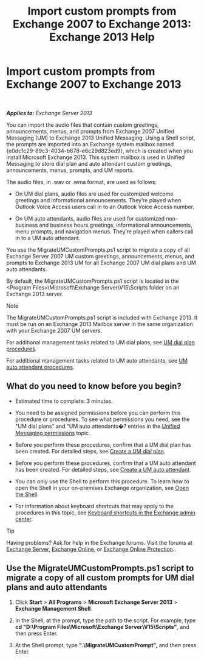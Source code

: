 ﻿---
title: 'Import custom prompts from Exchange 2007 to Exchange 2013: Exchange 2013 Help'
TOCTitle: Import custom prompts from Exchange 2007 to Exchange 2013
ms:assetid: 70c0b0bc-c0de-4e3c-8144-1fe59f86ebf4
ms:mtpsurl: https://technet.microsoft.com/en-us/library/Gg309147(v=EXCHG.150)
ms:contentKeyID: 53382779
ms.date: 12/09/2016
mtps_version: v=EXCHG.150
---

# Import custom prompts from Exchange 2007 to Exchange 2013

 

_**Applies to:** Exchange Server 2013_


You can import the audio files that contain custom greetings, announcements, menus, and prompts from Exchange 2007 Unified Messaging (UM) to Exchange 2013 Unified Messaging. Using a Shell script, the prompts are imported into an Exchange system mailbox named {e0dc1c29-89c3-4034-b678-e6c29d823ed9}, which is created when you install Microsoft Exchange 2013. This system mailbox is used in Unified Messaging to store dial plan and auto attendant custom greetings, announcements, menus, prompts, and UM reports.

The audio files, in .wav or .wma format, are used as follows:

  - On UM dial plans, audio files are used for customized welcome greetings and informational announcements. They’re played when Outlook Voice Access users call in to an Outlook Voice Access number.

  - On UM auto attendants, audio files are used for customized non-business and business hours greetings, informational announcements, menu prompts, and navigation menus. They’re played when callers call in to a UM auto attendant.

You use the MigrateUMCustomPrompts.ps1 script to migrate a copy of all Exchange Server 2007 UM custom greetings, announcements, menus, and prompts to Exchange 2013 UM for all Exchange 2007 UM dial plans and UM auto attendants.

By default, the MigrateUMCustomPrompts.ps1 script is located in the \<Program Files\>\\Microsoft\\Exchange Server\\V15\\Scripts folder on an Exchange 2013 server.


> [!NOTE]
> The MigrateUMCustomPrompts.ps1 script is included with Exchange 2013. It must be run on an Exchange 2013 Mailbox server in the same organization with your Exchange 2007 UM servers.



For additional management tasks related to UM dial plans, see [UM dial plan procedures](um-dial-plan-procedures-exchange-2013-help.md).

For additional management tasks related to UM auto attendants, see [UM auto attendant procedures](um-auto-attendant-procedures-exchange-2013-help.md).

## What do you need to know before you begin?

  - Estimated time to complete: 3 minutes.

  - You need to be assigned permissions before you can perform this procedure or procedures. To see what permissions you need, see the "UM dial plans" and “UM auto attendants�? entries in the [Unified Messaging permissions](unified-messaging-permissions-exchange-2013-help.md) topic.

  - Before you perform these procedures, confirm that a UM dial plan has been created. For detailed steps, see [Create a UM dial plan](https://docs.microsoft.com/en-us/exchange/voice-mail-unified-messaging/connect-voice-mail-system/create-um-dial-plan).

  - Before you perform these procedures, confirm that a UM auto attendant has been created. For detailed steps, see [Create a UM auto attendant](https://docs.microsoft.com/en-us/exchange/voice-mail-unified-messaging/automatically-answer-and-route-calls/create-a-um-auto-attendant).

  - You can only use the Shell to perform this procedure. To learn how to open the Shell in your on-premises Exchange organization, see [Open the Shell](https://technet.microsoft.com/en-us/library/dd638134\(v=exchg.150\)).

  - For information about keyboard shortcuts that may apply to the procedures in this topic, see [Keyboard shortcuts in the Exchange admin center](keyboard-shortcuts-in-the-exchange-admin-center-exchange-online-protection-help.md).


> [!TIP]
> Having problems? Ask for help in the Exchange forums. Visit the forums at <A href="https://go.microsoft.com/fwlink/p/?linkid=60612">Exchange Server</A>, <A href="https://go.microsoft.com/fwlink/p/?linkid=267542">Exchange Online</A>, or <A href="https://go.microsoft.com/fwlink/p/?linkid=285351">Exchange Online Protection</A>..



## Use the MigrateUMCustomPrompts.ps1 script to migrate a copy of all custom prompts for UM dial plans and auto attendants

1.  Click **Start** \> **All Programs** \> **Microsoft Exchange Server 2013** \> **Exchange Management Shell**.

2.  In the Shell, at the prompt, type the path to the script. For example, type **cd "D:\\Program Files\\Microsoft\\Exchange Server\\V15\\Scripts"**, and then press Enter.

3.  At the Shell prompt, type **".\\MigrateUMCustomPrompt",** and then press Enter.

